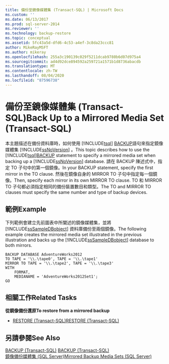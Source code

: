 ```yaml
---
title: 備份至鏡像媒體集 (Transact-SQL) | Microsoft Docs
ms.custom: ''
ms.date: 06/13/2017
ms.prod: sql-server-2014
ms.reviewer: ''
ms.technology: backup-restore
ms.topic: conceptual
ms.assetid: 5fc43a5d-dfd6-4c53-a4ef-3c8da23ccc81
author: MikeRayMSFT
ms.author: mikeray
ms.openlocfilehash: 255a3c190139c029f5211dcab9780b6d07d975a4
ms.sourcegitcommit: ad4d92dce894592a259721a1571b1d8736abacdb
ms.translationtype: MT
ms.contentlocale: zh-TW
ms.lasthandoff: 08/04/2020
ms.locfileid: "87596738"
---
```

# <a name="back-up-to-a-mirrored-media-set-transact-sql"></a><span data-ttu-id="860f2-102">備份至鏡像媒體集 (Transact-SQL)</span><span class="sxs-lookup"><span data-stu-id="860f2-102">Back Up to a Mirrored Media Set (Transact-SQL)</span></span>
  <span data-ttu-id="860f2-103">本主題描述在備份資料庫時，如何使用 [!INCLUDE[tsql](../../includes/tsql-md.md)] [BACKUP](/sql/t-sql/statements/backup-transact-sql)語句來指定鏡像媒體集 [!INCLUDE[ssNoVersion](../../includes/ssnoversion-md.md)] 。</span><span class="sxs-lookup"><span data-stu-id="860f2-103">This topic describes how to use the [!INCLUDE[tsql](../../includes/tsql-md.md)][BACKUP](/sql/t-sql/statements/backup-transact-sql) statement to specify a mirrored media set when backing up a [!INCLUDE[ssNoVersion](../../includes/ssnoversion-md.md)] database.</span></span> <span data-ttu-id="860f2-104">請在 BACKUP 陳述式中，指定 TO 子句中的第一個鏡像。</span><span class="sxs-lookup"><span data-stu-id="860f2-104">In your BACKUP statement, specify the first mirror in the TO clause.</span></span> <span data-ttu-id="860f2-105">然後在鏡像自身的 MIRROR TO 子句中指定每一個鏡像。</span><span class="sxs-lookup"><span data-stu-id="860f2-105">Then, specify each mirror in its own MIRROR TO clause.</span></span> <span data-ttu-id="860f2-106">TO 和 MIRROR TO 子句都必須指定相同的備份裝置數目和類型。</span><span class="sxs-lookup"><span data-stu-id="860f2-106">The TO and MIRROR TO clauses must specify the same number and type of backup devices.</span></span>  
  
## <a name="example"></a><span data-ttu-id="860f2-107">範例</span><span class="sxs-lookup"><span data-stu-id="860f2-107">Example</span></span>  
 <span data-ttu-id="860f2-108">下列範例會建立先前圖表中所闡述的鏡像媒體集，並將 [!INCLUDE[ssSampleDBobject](../../includes/sssampledbobject-md.md)] 資料庫備份至兩個鏡像。</span><span class="sxs-lookup"><span data-stu-id="860f2-108">The following example creates the mirrored media set illustrated in the previous illustration and backs up the [!INCLUDE[ssSampleDBobject](../../includes/sssampledbobject-md.md)] database to both mirrors.</span></span>  
  
```  
BACKUP DATABASE AdventureWorks2012  
TO TAPE = '\\.\tape0', TAPE = '\\.\tape1'  
MIRROR TO TAPE = '\\.\tape2', TAPE = '\\.\tape3'  
WITH  
    FORMAT,  
    MEDIANAME = 'AdventureWorks2012Set1';  
GO  
```  
  
## <a name="related-tasks"></a><span data-ttu-id="860f2-109">相關工作</span><span class="sxs-lookup"><span data-stu-id="860f2-109">Related Tasks</span></span>  
 <span data-ttu-id="860f2-110">**從鏡像備份還原**</span><span class="sxs-lookup"><span data-stu-id="860f2-110">**To restore from a mirrored backup**</span></span>  
  
-   [<span data-ttu-id="860f2-111">RESTORE &#40;Transact-SQL&#41;</span><span class="sxs-lookup"><span data-stu-id="860f2-111">RESTORE &#40;Transact-SQL&#41;</span></span>](/sql/t-sql/statements/restore-statements-transact-sql)  
  
## <a name="see-also"></a><span data-ttu-id="860f2-112">另請參閱</span><span class="sxs-lookup"><span data-stu-id="860f2-112">See Also</span></span>  
 <span data-ttu-id="860f2-113">[BACKUP &#40;Transact-SQL&#41;](/sql/t-sql/statements/backup-transact-sql) </span><span class="sxs-lookup"><span data-stu-id="860f2-113">[BACKUP &#40;Transact-SQL&#41;](/sql/t-sql/statements/backup-transact-sql) </span></span>  
 [<span data-ttu-id="860f2-114">鏡像備份媒體集 &#40;SQL Server&#41;</span><span class="sxs-lookup"><span data-stu-id="860f2-114">Mirrored Backup Media Sets &#40;SQL Server&#41;</span></span>](mirrored-backup-media-sets-sql-server.md)  
  
  
